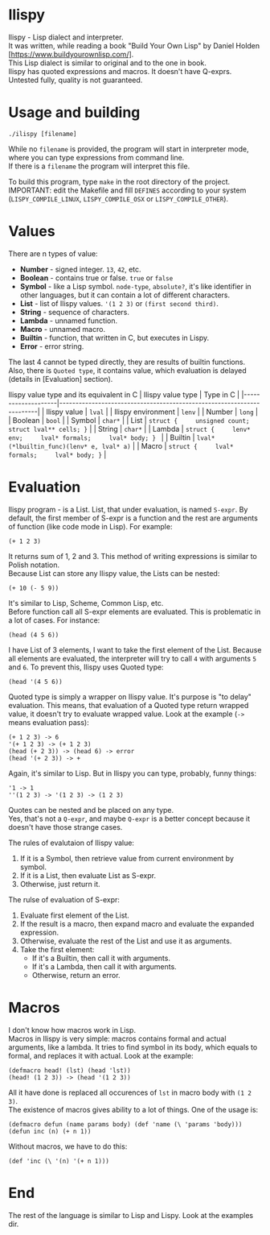 # Ilispy
Ilispy - Lisp dialect and interpreter.  
It was written, while reading a book "Build Your Own Lisp" by Daniel Holden [https://www.buildyourownlisp.com/].  
This Lisp dialect is similar to original and to the one in book.  
Ilispy has quoted expressions and macros. It doesn't have Q-exprs.  
Untested fully, quality is not guaranteed.  

# Usage and building
	./ilispy [filename]
While no `filename` is provided, the program will start in interpreter mode, where you can type expressions from command line.  
If there is a `filename` the program will interpret this file.  
  
To build this program, type `make` in the root directory of the project.  
IMPORTANT: edit the Makefile and fill `DEFINES` according to your system (`LISPY_COMPILE_LINUX`, `LISPY_COMPILE_OSX` or `LISPY_COMPILE_OTHER`).  

# Values
There are n types of value:

* __Number__ - signed integer. `13`, `42`, etc.
* __Boolean__ - contains true or false. `true` or `false`
* __Symbol__ - like a Lisp symbol. `node-type`, `absolute?`, it's like identifier in other languages, but it can contain a lot of different characters.
* __List__ - list of Ilispy values. `'(1 2 3)` or `(first second third)`.
* __String__ - sequence of characters.
* __Lambda__ - unnamed function.
* __Macro__ - unnamed macro.
* __Builtin__ - function, that written in C, but executes in Lispy.
* __Error__ - error string.

The last 4 cannot be typed directly, they are results of builtin functions. Also, there is `Quoted type`, it contains value, which evaluation is delayed (details in [Evaluation] section).

Ilispy value type and its equivalent in C
| Ilispy value type  | Type in C                                                             |
|--------------------|-----------------------------------------------------------------------|
| Ilispy value       | `lval`                                                                |
| Ilispy environment | `lenv`                                                                |
| Number             | `long`                                                                |
| Boolean            | `bool`                                                                |
| Symbol             | `char*`                                                               |
| List               | ``` struct {     unsigned count;     struct lval** cells; } ```       |
| String             | `char*`                                                               |
| Lambda             | ``` struct {     lenv* env;     lval* formals;     lval* body; }  ``` |
| Builtin            | `lval* (*lbuiltin_func)(lenv* e, lval* a)`                            |
| Macro              | ``` struct {     lval* formals;     lval* body; } ```                 |

# Evaluation
Ilispy program - is a List. List, that under evaluation, is named `S-expr`. By default, the first member of S-expr is a function and the rest are arguments of function (like code mode in Lisp). For example:

    (+ 1 2 3)

It returns sum of 1, 2 and 3. This method of writing expressions is similar to Polish notation.  
Because List can store any Ilispy value, the Lists can be nested:  

	(+ 10 (- 5 9))

It's similar to Lisp, Scheme, Common Lisp, etc.  
Before function call all S-expr elements are evaluated. This is problematic in a lot of cases. For instance:  

	(head (4 5 6))

I have List of 3 elements, I want to take the first element of the List. Because all elements are evaluated, the interpreter will try to call `4` with arguments `5` and `6`. To prevent this, Ilispy uses Quoted type:  

	(head '(4 5 6))

Quoted type is simply a wrapper on Ilispy value. It's purpose is "to delay" evaluation. This means, that evaluation of a Quoted type return wrapped value, it doesn't try to evaluate wrapped value. Look at the example (`->` means evaluation pass):  

	(+ 1 2 3) -> 6
	'(+ 1 2 3) -> (+ 1 2 3)
	(head (+ 2 3)) -> (head 6) -> error
	(head '(+ 2 3)) -> +

Again, it's similar to Lisp. But in Ilispy you can type, probably, funny things:  

	'1 -> 1
	''(1 2 3) -> '(1 2 3) -> (1 2 3)

Quotes can be nested and be placed on any type.  
Yes, that's not a `Q-expr`, and maybe `Q-expr` is a better concept because it doesn't have those strange cases.    

The rules of evalutaion of Ilispy value:

1. If it is a Symbol, then retrieve value from current environment by symbol.  
2. If it is a List, then evaluate List as S-expr.  
3. Otherwise, just return it.  

The rulse of evaluation of S-expr:

1. Evaluate first element of the List.  
2. If the result is a macro, then expand macro and evaluate the expanded expression.
3. Otherwise, evaluate the rest of the List and use it as arguments.  
2. Take the first element:
	* If it's a Builtin, then call it with arguments.  
	* If it's a Lambda, then call it with arguments.  
	* Otherwise, return an error.  

# Macros
I don't know how macros work in Lisp.  
Macros in Ilispy is very simple: macros contains formal and actual arguments, like a lambda. It tries to find symbol in its body, which equals to formal, and replaces it with actual. Look at the example:  

	(defmacro head! (lst) (head 'lst))
	(head! (1 2 3)) -> (head '(1 2 3))

All it have done is replaced all occurences of `lst` in macro body with `(1 2 3)`.  
The existence of macros gives ability to a lot of things. One of the usage is:  

	(defmacro defun (name params body) (def 'name (\ 'params 'body)))
	(defun inc (n) (+ n 1))

Without macros, we have to do this:  

	(def 'inc (\ '(n) '(+ n 1)))
	
# End
The rest of the language is similar to Lisp and Lispy. Look at the examples dir.
